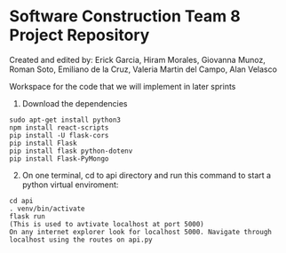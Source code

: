 # Software Construction Team 8 Project Repository
Created and edited by: Erick Garcia, Hiram Morales, Giovanna Munoz, Roman Soto, Emiliano de la Cruz, Valeria Martin del Campo, Alan Velasco

Workspace for the code that we will implement in later sprints

1. Download the dependencies
```
sudo apt-get install python3
npm install react-scripts
pip install -U flask-cors
pip install Flask
pip install flask python-dotenv
pip install Flask-PyMongo
```

2. On one terminal, cd to api directory and run this command to start a python virtual enviroment:
```
cd api
. venv/bin/activate
flask run 
(This is used to avtivate localhost at port 5000)
On any internet explorer look for localhost 5000. Navigate through localhost using the routes on api.py
```
